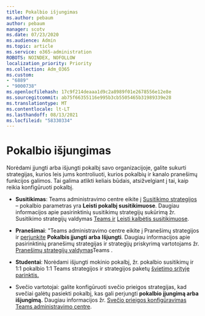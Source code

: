 ```yaml
---
title: Pokalbio išjungimas
ms.author: pebaum
author: pebaum
manager: scotv
ms.date: 07/23/2020
ms.audience: Admin
ms.topic: article
ms.service: o365-administration
ROBOTS: NOINDEX, NOFOLLOW
localization_priority: Priority
ms.collection: Adm_O365
ms.custom:
- "6889"
- "9000738"
ms.openlocfilehash: 17c9f214deaaa1d9c2a8989f01e2678556e12e8e
ms.sourcegitcommit: ab75f66355116e995b3cb5505465b31989339e28
ms.translationtype: MT
ms.contentlocale: lt-LT
ms.lasthandoff: 08/13/2021
ms.locfileid: "58330334"
---
```

# <a name="disable-chat"></a>Pokalbio išjungimas

Norėdami įjungti arba išjungti pokalbį savo organizacijoje, galite sukurti strategijas, kurios leis jums kontroliuoti, kurios pokalbių ir kanalo pranešimų funkcijos galimos. Tai galima atlikti keliais būdais, atsižvelgiant į tai, kaip reikia konfigūruoti pokalbį.

- **Susitikimas**: Teams administravimo centre eikite į [Susitikimo strategijos](https://admin.teams.microsoft.com/) – pokalbio parametras yra **Leisti pokalbį susitikimuose**. Daugiau informacijos apie pasirinktinių susitikimų strategijų sukūrimą žr. Susitikimo strategijų valdymas [Teams ir](https://docs.microsoft.com/microsoftteams/meeting-policies-in-teams) [Leisti kalbėtis susitikimuose](https://docs.microsoft.com/microsoftteams/meeting-policies-in-teams#allow-chat-in-meetings).

- **Pranešimai**: "Teams administravimo centre eikite į Pranešimų strategijos ir [perjunkite](https://admin.teams.microsoft.com/) **Pokalbis įjungti arba** **Išjungti**. Daugiau informacijos apie pasirinktinių pranešimų strategijas ir strategijų priskyrimą vartotojams žr. [Pranešimų strategijų valdymas](https://docs.microsoft.com/microsoftteams/messaging-policies-in-teams)Teams .

- **Studentai**: Norėdami išjungti mokinio pokalbį, žr. pokalbio susitikimų ir 1:1 pokalbio 1:1 Teams strategijos ir strategijos paketų [švietimo srityje parinktis.](https://docs.microsoft.com/microsoftteams/policy-packages-edu)

- Svečio vartotojai: galite konfigūruoti svečio prieigos strategijas, kad svečiai galėtų pasiekti pokalbį, kas gali perjungti **pokalbio įjungimą arba** **išjungimą.** Daugiau informacijos žr. [Svečio prieigos konfigūravimas Teams administravimo centre](https://docs.microsoft.com/microsoftteams/set-up-guests#configure-guest-access-in-the-teams-admin-center).




